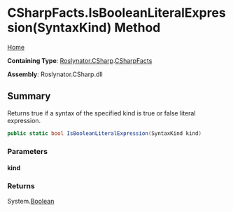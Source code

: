 # CSharpFacts\.IsBooleanLiteralExpression\(SyntaxKind\) Method <a name="_Top"></a>

[Home](../../../../README.md)

**Containing Type**: [Roslynator.CSharp](../../README.md#_Top)\.[CSharpFacts](../README.md#_Top)

**Assembly**: Roslynator\.CSharp\.dll

## Summary

Returns true if a syntax of the specified kind is true or false literal expression\.

```csharp
public static bool IsBooleanLiteralExpression(SyntaxKind kind)
```

### Parameters

#### kind

### Returns

System\.[Boolean](https://docs.microsoft.com/en-us/dotnet/api/system.boolean)

